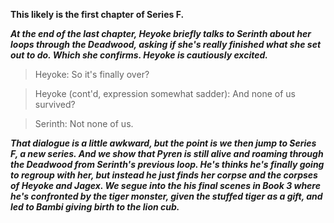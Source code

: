 **This likely is the first chapter of Series F.**

***At the end of the last chapter, Heyoke briefly talks to Serinth about her loops through the Deadwood, asking if she's really finished what she set out to do.
Which she confirms.
Heyoke is cautiously excited.***

> Heyoke:
So it's finally over?

> Heyoke (cont'd, expression somewhat sadder):
And none of us survived?

> Serinth:
Not none of us.

***That dialogue is a little awkward, but the point is we then jump to Series F, a new series.
And we show that Pyren is still alive and roaming through the Deadwood from Serinth's previous loop.
He's thinks he's finally going to regroup with her, but instead he just finds her corpse and the corpses of Heyoke and Jagex.
We segue into the his final scenes in Book 3 where he's confronted by the tiger monster, given the stuffed tiger as a gift, and led to Bambi giving birth to the lion cub.***